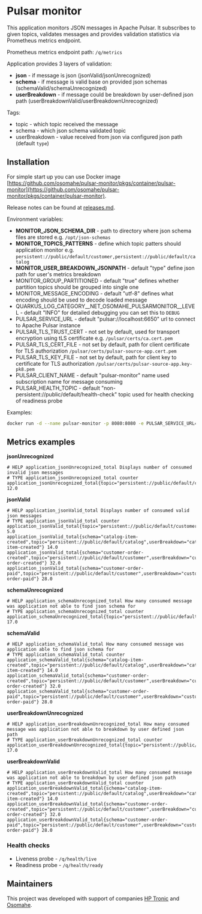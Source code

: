 # Pulsar monitor

This application monitors JSON messages in Apache Pulsar. It subscribes to given topics, validates messages and provides validation statistics via Prometheus metrics endpoint.

Prometheus metrics endpoint path: `/q/metrics`

Application provides 3 layers of validation:

* **json** - if message is json (jsonValid/jsonUnrecognized)
* **schema** - if message is valid base on provided json schemas (schemaValid/schemaUnrecognized)
* **userBreakdown** - if message could be breakdown by user-defined json path (userBreakdownValid/userBreakdownUnrecognized)

Tags:
* topic - which topic received the message
* schema - which json schema validated topic
* userBreakdown - value received from json via configured json path (default `type`) 

## Installation

For simple start up you can use Docker image [https://github.com/osomahe/pulsar-monitor/pkgs/container/pulsar-monitor](https://github.com/osomahe/pulsar-monitor/pkgs/container/pulsar-monitor).

Release notes can be found at [releases.md](releases.md).

Environment variables:

* **MONITOR_JSON_SCHEMA_DIR** - path to directory where json schema files are stored e.g. `/opt/json-schemas`
* **MONITOR_TOPICS_PATTERNS** - define which topic patters should application monitor e.g. `persistent://public/default/customer,persistent://public/default/catalog`
* **MONITOR_USER_BREAKDOWN_JSONPATH** - default "type" define json path for user's metrics breakdown
* MONITOR_GROUP_PARTITIONED - default "true" defines whether partition topics should be grouped into single one
* MONITOR_MESSAGE_ENCODING - default "utf-8" defines what encoding should be used to decode loaded message
* QUARKUS_LOG_CATEGORY__NET_OSOMAHE_PULSARMONITOR__LEVEL - default "INFO" for detailed debugging you can set this to `DEBUG`
* PULSAR_SERVICE_URL - default "pulsar://localhost:6650" url to connect to Apache Pulsar instance
* PULSAR_TLS_TRUST_CERT - not set by default, used for transport encryption using tLS certificate e.g. `/pulsar/certs/ca.cert.pem`
* PULSAR_TLS_CERT_FILE - not set by default, path for client certificate for TLS authorization `/pulsar/certs/pulsar-source-app.cert.pem`
* PULSAR_TLS_KEY_FILE - not set by default, path for client key to certificate for TLS authorization `/pulsar/certs/pulsar-source-app.key-pk8.pem`
* PULSAR_CLIENT_NAME - default "pulsar-monitor" name used subscription name for message consuming
* PULSAR_HEALTH_TOPIC - default "non-persistent://public/default/health-check" topic used for health checking of readiness probe

Examples:
```bash
docker run -d --name pulsar-monitor -p 8080:8080 -e PULSAR_SERVICE_URL="pulsar://pulsarhostname:6650"  -e MONITOR_JSON_SCHEMA_DIR="/opt/json-schemas" -e MONITOR_TOPICS_PATTERNS="persistent://public/default/customer,persistent://public/default/catalog" ghcr.io/osomahe/pulsar-monitor
```

## Metrics examples


**jsonUnrecognized**

```
# HELP application_jsonUnrecognized_total Displays number of consumed invalid json messages
# TYPE application_jsonUnrecognized_total counter
application_jsonUnrecognized_total{topic="persistent://public/default/customer"} 12.0
```


**jsonValid**

```
# HELP application_jsonValid_total Displays number of consumed valid json messages
# TYPE application_jsonValid_total counter
application_jsonValid_total{topic="persistent://public/default/customer"} 5.0
application_jsonValid_total{schema="catalog-item-created",topic="persistent://public/default/catalog",userBreakdown="catalog-item-created"} 14.0
application_jsonValid_total{schema="customer-order-created",topic="persistent://public/default/customer",userBreakdown="customer-order-created"} 32.0
application_jsonValid_total{schema="customer-order-paid",topic="persistent://public/default/customer",userBreakdown="customer-order-paid"} 28.0
```


**schemaUnrecognized**

```
# HELP application_schemaUnrecognized_total How many consumed message was application not able to find json schema for
# TYPE application_schemaUnrecognized_total counter
application_schemaUnrecognized_total{topic="persistent://public/default/customer"} 17.0
```


**schemaValid**

```
# HELP application_schemaValid_total How many consumed message was application able to find json schema for
# TYPE application_schemaValid_total counter
application_schemaValid_total{schema="catalog-item-created",topic="persistent://public/default/catalog",userBreakdown="catalog-item-created"} 14.0
application_schemaValid_total{schema="customer-order-created",topic="persistent://public/default/customer",userBreakdown="customer-order-created"} 32.0
application_schemaValid_total{schema="customer-order-paid",topic="persistent://public/default/customer",userBreakdown="customer-order-paid"} 28.0
```


**userBreakdownUnrecognized**

```
# HELP application_userBreakdownUnrecognized_total How many consumed message was application not able to breakdown by user defined json path
# TYPE application_userBreakdownUnrecognized_total counter
application_userBreakdownUnrecognized_total{topic="persistent://public/default/customer"} 17.0
```


**userBreakdownValid**

```
# HELP application_userBreakdownValid_total How many consumed message was application not able to breakdown by user defined json path
# TYPE application_userBreakdownValid_total counter
application_userBreakdownValid_total{schema="catalog-item-created",topic="persistent://public/default/catalog",userBreakdown="catalog-item-created"} 14.0
application_userBreakdownValid_total{schema="customer-order-created",topic="persistent://public/default/customer",userBreakdown="customer-order-created"} 32.0
application_userBreakdownValid_total{schema="customer-order-paid",topic="persistent://public/default/customer",userBreakdown="customer-order-paid"} 28.0
```

### Health checks

* Liveness probe - `/q/health/live`
* Readiness probe - `/q/health/ready`

## Maintainers

This project was developed with support of companies [HP Tronic](http://www.hptronic.cz/) and [Osomahe](https://www.osomahe.com/).
